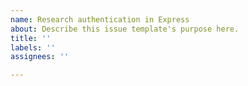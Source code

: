 ```yaml
---
name: Research authentication in Express
about: Describe this issue template's purpose here.
title: ''
labels: ''
assignees: ''

---
```



